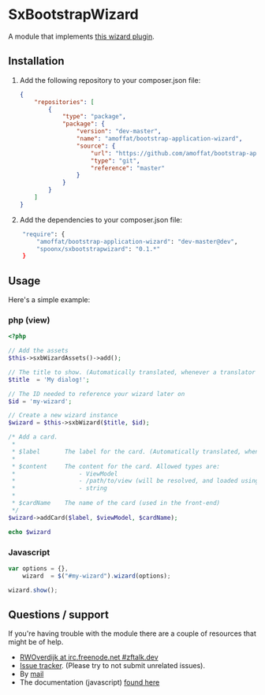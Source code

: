 # SxBootstrapWizard
A module that implements [this wizard plugin](https://github.com/amoffat/bootstrap-application-wizard).

Installation
------------
1. Add the following repository to your composer.json file:

    ```json
    {
        "repositories": [
            {
                "type": "package",
                "package": {
                    "version": "dev-master",
                    "name": "amoffat/bootstrap-application-wizard",
                    "source": {
                        "url": "https://github.com/amoffat/bootstrap-application-wizard.git",
                        "type": "git",
                        "reference": "master"
                    }
                }
            }
        ]
    }
    ```

2. Add the dependencies to your composer.json file:

```bash
    "require": {
        "amoffat/bootstrap-application-wizard": "dev-master@dev",
        "spoonx/sxbootstrapwizard": "0.1.*"
    }
```


## Usage

Here's a simple example:

### php (view)
```php
<?php

// Add the assets
$this->sxbWizardAssets()->add();

// The title to show. (Automatically translated, whenever a translator is available).
$title  = 'My dialog!';

// The ID needed to reference your wizard later on
$id = 'my-wizard';

// Create a new wizard instance
$wizard = $this->sxbWizard($title, $id);

/* Add a card.
 *
 * $label       The label for the card. (Automatically translated, whenever a translator is available).
 *
 * $content     The content for the card. Allowed types are:
 *                  - ViewModel
 *                  - /path/to/view (will be resolved, and loaded using partial helper)
 *                  - string
 *
 * $cardName    The name of the card (used in the front-end)
 */
$wizard->addCard($label, $viewModel, $cardName);

echo $wizard
```

### Javascript
```js
var options = {},
    wizard  = $("#my-wizard").wizard(options);

wizard.show();
```

## Questions / support
If you're having trouble with the module there are a couple of resources that might be of help.
* [RWOverdijk at irc.freenode.net #zftalk.dev](http://webchat.freenode.net?channels=zftalk.dev%2Czftalk&uio=MTE9MTAz8d)
* [Issue tracker](https://github.com/SpoonX/SxBootstrapWizard/issues). (Please try to not submit unrelated issues).
* By [mail](mailto:r.w.overdijk@gmail.com?Subject=SxBootstrapWizard%20help)
* The documentation (javascript) [found here](http://www.panopta.com/2013/02/06/bootstrap-application-wizard/#wizard-class.errorPopover)
